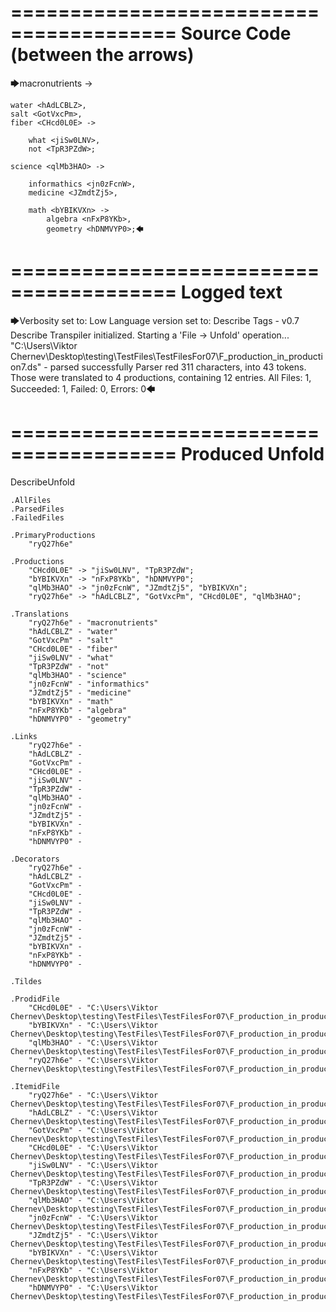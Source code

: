 ========================================
Source Code (between the arrows)
========================================

🡆macronutrients <ryQ27h6e> ->

	water <hAdLCBLZ>,
    salt <GotVxcPm>,
    fiber <CHcd0L0E> ->

        what <jiSw0LNV>,
        not <TpR3PZdW>;
	
	science <qlMb3HAO> ->
			
		informathics <jn0zFcnW>,
		medicine <JZmdtZj5>,
		
		math <bYBIKVXn> ->
			algebra <nFxP8YKb>,
			geometry <hDNMVYP0>;🡄

========================================
Logged text
========================================

🡆Verbosity set to: Low
Language version set to: Describe Tags - v0.7
Describe Transpiler initialized.
Starting a 'File -> Unfold' operation...
"C:\Users\Viktor Chernev\Desktop\testing\TestFiles\TestFilesFor07\F_production_in_production7.ds" - parsed successfully
Parser red 311 characters, into 43 tokens.
Those were translated to 4 productions, containing 12 entries.
All Files: 1, Succeeded: 1, Failed: 0, Errors: 0🡄

========================================
Produced Unfold
========================================

DescribeUnfold

    .AllFiles
    .ParsedFiles
    .FailedFiles

    .PrimaryProductions
        "ryQ27h6e" 

    .Productions
        "CHcd0L0E" -> "jiSw0LNV", "TpR3PZdW";
        "bYBIKVXn" -> "nFxP8YKb", "hDNMVYP0";
        "qlMb3HAO" -> "jn0zFcnW", "JZmdtZj5", "bYBIKVXn";
        "ryQ27h6e" -> "hAdLCBLZ", "GotVxcPm", "CHcd0L0E", "qlMb3HAO";

    .Translations
        "ryQ27h6e" - "macronutrients"
        "hAdLCBLZ" - "water"
        "GotVxcPm" - "salt"
        "CHcd0L0E" - "fiber"
        "jiSw0LNV" - "what"
        "TpR3PZdW" - "not"
        "qlMb3HAO" - "science"
        "jn0zFcnW" - "informathics"
        "JZmdtZj5" - "medicine"
        "bYBIKVXn" - "math"
        "nFxP8YKb" - "algebra"
        "hDNMVYP0" - "geometry"

    .Links
        "ryQ27h6e" - 
        "hAdLCBLZ" - 
        "GotVxcPm" - 
        "CHcd0L0E" - 
        "jiSw0LNV" - 
        "TpR3PZdW" - 
        "qlMb3HAO" - 
        "jn0zFcnW" - 
        "JZmdtZj5" - 
        "bYBIKVXn" - 
        "nFxP8YKb" - 
        "hDNMVYP0" - 

    .Decorators
        "ryQ27h6e" - 
        "hAdLCBLZ" - 
        "GotVxcPm" - 
        "CHcd0L0E" - 
        "jiSw0LNV" - 
        "TpR3PZdW" - 
        "qlMb3HAO" - 
        "jn0zFcnW" - 
        "JZmdtZj5" - 
        "bYBIKVXn" - 
        "nFxP8YKb" - 
        "hDNMVYP0" - 

    .Tildes

    .ProdidFile
        "CHcd0L0E" - "C:\Users\Viktor Chernev\Desktop\testing\TestFiles\TestFilesFor07\F_production_in_production7.ds"
        "bYBIKVXn" - "C:\Users\Viktor Chernev\Desktop\testing\TestFiles\TestFilesFor07\F_production_in_production7.ds"
        "qlMb3HAO" - "C:\Users\Viktor Chernev\Desktop\testing\TestFiles\TestFilesFor07\F_production_in_production7.ds"
        "ryQ27h6e" - "C:\Users\Viktor Chernev\Desktop\testing\TestFiles\TestFilesFor07\F_production_in_production7.ds"

    .ItemidFile
        "ryQ27h6e" - "C:\Users\Viktor Chernev\Desktop\testing\TestFiles\TestFilesFor07\F_production_in_production7.ds"
        "hAdLCBLZ" - "C:\Users\Viktor Chernev\Desktop\testing\TestFiles\TestFilesFor07\F_production_in_production7.ds"
        "GotVxcPm" - "C:\Users\Viktor Chernev\Desktop\testing\TestFiles\TestFilesFor07\F_production_in_production7.ds"
        "CHcd0L0E" - "C:\Users\Viktor Chernev\Desktop\testing\TestFiles\TestFilesFor07\F_production_in_production7.ds"
        "jiSw0LNV" - "C:\Users\Viktor Chernev\Desktop\testing\TestFiles\TestFilesFor07\F_production_in_production7.ds"
        "TpR3PZdW" - "C:\Users\Viktor Chernev\Desktop\testing\TestFiles\TestFilesFor07\F_production_in_production7.ds"
        "qlMb3HAO" - "C:\Users\Viktor Chernev\Desktop\testing\TestFiles\TestFilesFor07\F_production_in_production7.ds"
        "jn0zFcnW" - "C:\Users\Viktor Chernev\Desktop\testing\TestFiles\TestFilesFor07\F_production_in_production7.ds"
        "JZmdtZj5" - "C:\Users\Viktor Chernev\Desktop\testing\TestFiles\TestFilesFor07\F_production_in_production7.ds"
        "bYBIKVXn" - "C:\Users\Viktor Chernev\Desktop\testing\TestFiles\TestFilesFor07\F_production_in_production7.ds"
        "nFxP8YKb" - "C:\Users\Viktor Chernev\Desktop\testing\TestFiles\TestFilesFor07\F_production_in_production7.ds"
        "hDNMVYP0" - "C:\Users\Viktor Chernev\Desktop\testing\TestFiles\TestFilesFor07\F_production_in_production7.ds"

